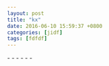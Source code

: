 ```yaml
---
layout: post
title: "kx"
date: 2016-06-10 15:59:37 +0800
categories: [jidf]
tags: [fdfdf]
---
```



\- - - - - -
